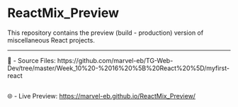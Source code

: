 # ReactMix_Preview
This repository contains the preview (build - production) version of  miscellaneous  React projects.
<hr>
📁 - Source Files: https://github.com/marvel-eb/TG-Web-Dev/tree/master/Week_10%20-%2016%20%5B%20React%20%5D/myfirst-react

## 

🌐 - Live Preview: https://marvel-eb.github.io/ReactMix_Preview/
